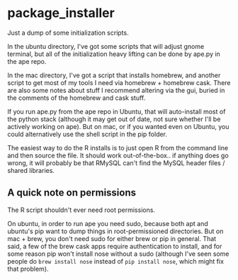 package_installer
=================

Just a dump of some initialization scripts.

In the ubuntu directory, I've got some scripts that will
adjust gnome terminal, but all of the initialization heavy
lifting can be done by ape.py in the ape repo.

In the mac directory, I've got a script that installs
homebrew, and another script to get most of my tools I need
via homebrew + homebrew cask. There are also some notes about
stuff I recommend altering via the gui, buried in the comments
of the homebrew and cask stuff.

If you run ape.py from the ape repo in Ubuntu, that will
auto-install most of the python stack (although it may get out
of date, not sure whether I'll be actively working on ape).
But on mac, or if you wanted even on Ubuntu, you could alternatively
use the shell script in the pip folder.

The easiest way to do the R installs is to just open R from
the command line and then source the file. It should work
out-of-the-box.. if anything does go wrong, it will probably
be that RMySQL can't find the MySQL header files / shared libraries.

A quick note on permissions
---------------------------

The R script shouldn't ever need root permissions.

On ubuntu, in order to run ape you need sudo,
because both apt and ubuntu's pip want to dump things in 
root-permissioned directories. But on mac + brew, you don't need
sudo for either brew or pip in general. That said, a few of the
brew cask apps require authentication to install, and for some
reason pip won't install nose without a sudo (although I've seen
some people do `brew install nose` instead of `pip install nose`,
which might fix that problem).
